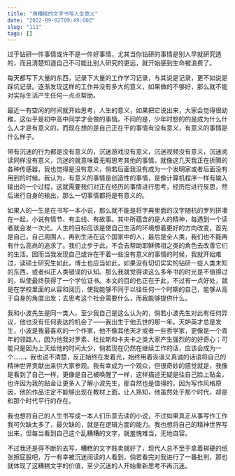 ```yaml
---
title: "用糟糕的文字书写人生意义"
date: "2022-09-02T09:49:00Z"
slug: "111"
tags: []
---
```

过于钻研一件事情或许不是一件好事情，尤其当你钻研的事情是别人早就研究透的，而且清楚知道自己不可能比别人研究的更远，就开始感到生命被浪费了。

每天都写下大量的东西，记录下大量的工作学习记录，与其说是记录，更不如说是踩坑记录。逐渐发现这样的工作并没有多大的意义，如果做的不够好，那么就不能对实际生活产生任何一点点帮助。

最近一有空闲的时间就开始思考，人生的意义，如果把它说出来，大家会觉得很幼稚，这似乎是初中高中同学才会做的事情。不同的是，少年时想的的是成为什么什么人才是有意义的，而现在想的是自己正在干的事情有没有意义，有意义的事情是什么样子。  

带有沉迷的行为都是没有意义的，沉迷游戏没有意义，沉迷视频没有意义，沉迷阅读同样没有意义，沉迷的就意味着无暇思考其他的事情。就像这几天我正在折腾的各种传感器，我也觉得是没有意义，倘若后面我没有成为一个发明家或者后面没有用到的时候。我认为，有意义的事情是创造性的事情，是像计算机程序一样有输入输出的一个过程，这就需要我们对正在经历的事情进行思考，经历后进行反思，然后进行自身的输出，那么一切事情都将是有意义的。

如果人的一生是在书写一本小说，那么就不能是将字典里面的汉字随机的罗列拼凑在一起，小说有情节、有主线、有故事。其中所蕴含的是人的精神，每遇到一个读者就会发一次光。人生的目标应该是使自己生活的环境想着更好的方向改变，首先是自己，自己周围人，再到生活在这个国家中的人，最后是全人类，我们也不能再有什么高尚的追求了。我们止步于此，不会去帮助耶稣佛祖之类的角色去改善它们的生活。因而当我发现自己或许在干着一些没有意义的事情的时候，我就开始难过，读硕士研究生如此，博士也应当如此，如果没有切切实实的钻研一些人类未知的东西，或者纠正人类错误的认知。那么我就觉得读这么多年书的时光是不值得过的，纵使最终获得了一个学位证书。本文的目的也正在于此，不过有一点好处，就是在学校里面的从容和阅历，使我能够不同于以往任何一个时期的自己，能够从高于自身的角度出发；去思考这个社会需要什么，而我能够提供什么。

我和小波先生是同一类人，至少我自己是这么认为的，倘若小波先生对此有任何异议，他也没有任何表达的机会了——我出生于他去世的那一年。天妒英才总是发生，小波是我最喜欢的一个作家，他不像其他天才或者一些哲学家，更像是一个青年的领路人，因为他我对罗素、杜拉斯和卡夫卡之类大家产生强烈的的好奇心；可能只是因为上天给他的时间太少，倘若现在仍然在继续工作的话，应该会成为一个……，我也说不清楚，反正始终在发着光，始终用着诙谐又真诚的话语将自己的精神世界贡献出来供大家参观。我有幸成为一个观众，但很奇妙的感觉就是，我像是看到了自己一样，更像是自己被唤醒了一样，这样描述无疑是往自己脸上贴金，也许因为我的贴金让更多人了解小波先生，那自然也是值得的，因为写作风格原因，他的作品注定不能够出现在教材上面，让人熟知，他虽然处于那个时代，却是和那个时代平行的存在。

我也想将自己的人生书写成一本人们乐意去读的小说，不过如果真正从事写作工作我可欠缺太多了，最欠缺的，就是在逻辑方面的能力。我也想将自己的精神世界写出来，但每当看到自己这个乱糟糟的文字，就羞愧难当，无地自容。

不过我还是得不断的去写，糟糕的文字贱卖就好了，现代人总不至于拿着梆硬的纸张擦屁股吧，万一有幸被沉迷阅读的人看到，倘若看完对我进行了一番批判，那也就体现了这糟糕文字的价值，至少沉迷的人开始重新思考不再沉迷。
